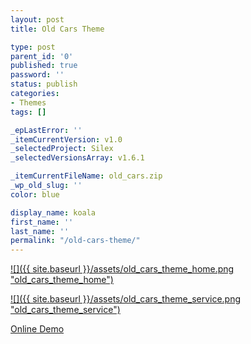 ```yaml
---
layout: post
title: Old Cars Theme

type: post
parent_id: '0'
published: true
password: ''
status: publish
categories:
- Themes
tags: []

_epLastError: ''
_itemCurrentVersion: v1.0
_selectedProject: Silex
_selectedVersionsArray: v1.6.1

_itemCurrentFileName: old_cars.zip
_wp_old_slug: ''
color: blue

display_name: koala
first_name: ''
last_name: ''
permalink: "/old-cars-theme/"
---
```


[![]({{ site.baseurl }}/assets/old_cars_theme_home.png "old_cars_theme_home")](http://silexprod.com/old_cars/#/start/home)

[![]({{ site.baseurl }}/assets/old_cars_theme_service.png "old_cars_theme_service")](http://silexprod.com/old_cars/#/start/service)

[Online Demo](http://silexprod.com/old_cars)
